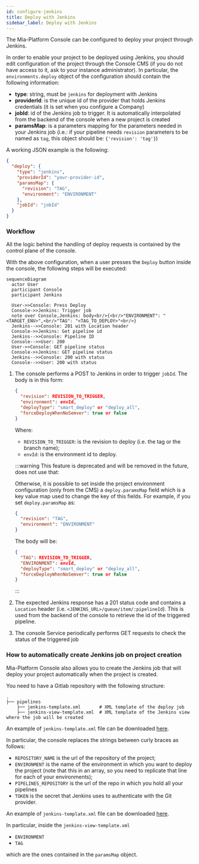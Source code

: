 ```yaml
---
id: configure-jenkins
title: Deploy with Jenkins
sidebar_label: Deploy with Jenkins
---
```

The Mia-Platform Console can be configured to deploy your project through Jenkins.

In order to enable your project to be deployed using Jenkins, you should edit configuration of the project through the Console CMS (if you do not have access to it, ask to your instance administrator).
In particular, the `environments.deploy` object of the configuration should contain the following information:  

* **type**: string, must be `jenkins` for deployment with Jenkins
* **providerId**: is the unique id of the provider that holds Jenkins credentials (it is set when you configure a Company)
* **jobId**: id of the Jenkins job to trigger. It is automatically interpolated from the backend of the console when a new project is created
* **paramsMap**: is a parameters mapping for the parameters needed in your Jenkins job (i.e.: if your pipeline needs `revision` parameters to be named as `tag`, this object should be: `{'revision': 'tag'}`)  

A working JSON example is the following:

```json
{
  "deploy": {
    "type": "jenkins",
    "providerId": "your-provider-id",
    "paramsMap": {
      "revision": "TAG",
      "environment": "ENVIRONMENT"
    },
    "jobId": "jobId"
  }
}  
```

### Workflow

All the logic behind the handling of deploy requests is contained by the control plane of the console.

With the above configuration, when a user presses the `Deploy` button inside the console, the following steps will be executed:

```mermaid
sequenceDiagram
  actor User
  participant Console
  participant Jenkins

  User->>Console: Press Deploy
  Console->>Jenkins: Trigger job
  note over Console,Jenkins: body<br/>{<br/>"ENVIRONMENT": "<TARGET_ENV>",<br/>"TAG": "<TAG_TO_DEPLOY>"<br/>}
  Jenkins-->>Console: 201 with Location header
  Console->>Jenkins: Get pipeline id
  Jenkins-->>Console: Pipeline ID
  Console-->>User: 200
  User->>Console: GET pipeline status
  Console->>Jenkins: GET pipeline status
  Jenkins-->>Console: 200 with status
  Console-->>User: 200 with status
```

1. The console performs a POST to Jenkins in order to trigger `jobId`. The body is in this form:

    ```json
    {
      "revision": REVISION_TO_TRIGGER,
      "environment": envId,
      "deployType": "smart_deploy" or "deploy_all",
      "forceDeployWhenNoSemver": true or false
    }
    ```

    Where:

    - `REVISION_TO_TRIGGER`: is the revision to deploy (i.e. the tag or the branch name);
    - `envId`: is the environment id to deploy.

    :::warning
    This feature is deprecated and will be removed in the future, does not use that:

    Otherwise, it is possible to set inside the project environment configuration (only from the CMS) a `deploy.paramsMap` field which is a key value map used to change the key of this fields.
    For example, if you set `deploy.paramsMap` as:
    ```json
    {
      "revision": "TAG",
      "environment": "ENVIRONMENT"
    }
    ```
    The body will be:
    ```json
    {
      "TAG": REVISION_TO_TRIGGER,
      "ENVIRONMENT": envId,
      "deployType": "smart_deploy" or "deploy_all",
      "forceDeployWhenNoSemver": true or false
    }
    ```
    :::

1. The expected Jenkins response has a 201 status code and contains a `Location` header (i.e. `<JENKINS_URL>/queue/item/:pipelineId`). This is used from the backend of the console to retrieve the id of the triggered pipeline.
2. The console Service periodically performs GET requests to check the status of the triggered job

### How to automatically create Jenkins job on project creation

Mia-Platform Console also allows you to create the Jenkins job that will deploy your project automatically when the project is created.

You need to have a Gitlab repository with the following structure:  

    .
    ├── pipelines                     
        ├── jenkins-template.xml       # XML template of the deploy job
        ├── jenkins-view-template.xml  # XML template of the Jenkins view where the job will be created

An example of `jenkins-template.xml` file can be downloaded [here](/docs_files_to_download/jenkins-template.xml).

In particular, the console replaces the strings between curly braces as follows:

- `REPOSITORY_NAME` is the url of the repository of the project;
- `ENVIRONMENT` is the name of the environment in which you want to deploy the project (note that this in an array, so you need to replicate that line for each of your environments);
- `PIPELINES_REPOSITORY` is the url of the repo in which you hold all your pipelines
- `TOKEN` is the secret that Jenkins uses to authenticate with the Git provider.

An example of `jenkins-template.xml` file can be downloaded [here](/docs_files_to_download/jenkins-view-template.xml).

In particular, inside the `jenkins-view-template.xml`

- `ENVIRONMENT`
- `TAG`

which are the ones contained in the `paramsMap` object.
